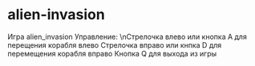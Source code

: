 # alien-invasion
Игра alien_invasion
Управление:
\nCтрелочка влево или кнопка A для перещения корабля влево
Стрелочка вправо или кнпка D для перемещения корабля вправо
Кнопка Q для выхода из игры
